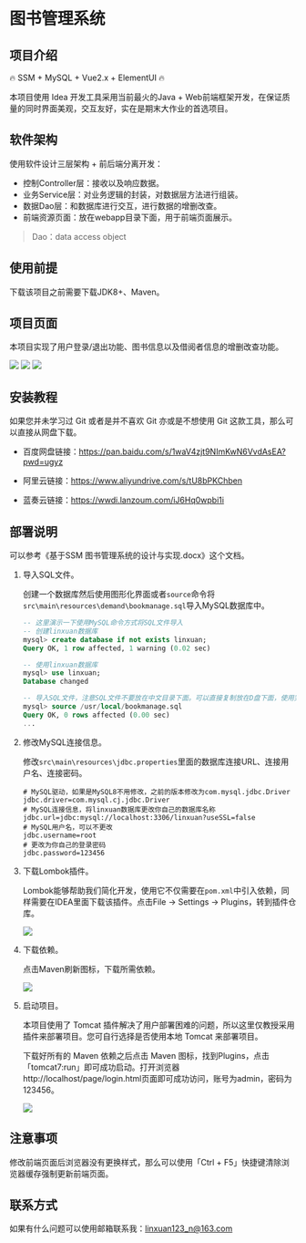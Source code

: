 # 图书管理系统

## 项目介绍
🔥 SSM + MySQL + Vue2.x + ElementUI 🔥

本项目使用 Idea 开发工具采用当前最火的Java + Web前端框架开发，在保证质量的同时界面美观，交互友好，实在是期末大作业的首选项目。

## 软件架构

使用软件设计三层架构 + 前后端分离开发：

* 控制Controller层：接收以及响应数据。
* 业务Service层：对业务逻辑的封装，对数据层方法进行组装。
* 数据Dao层：和数据库进行交互，进行数据的增删改查。
* 前端资源页面：放在webapp目录下面，用于前端页面展示。

> Dao：data access object

## 使用前提

下载该项目之前需要下载JDK8+、Maven。

## 项目页面

本项目实现了用户登录/退出功能、图书信息以及借阅者信息的增删改查功能。

<img src="https://gitee.com/linxuanstar/bookProject/raw/master/src/main/resources/img/2-1.png"/>

<img src="https://gitee.com/linxuanstar/bookProject/raw/master/src/main/resources/img/2-2.png" />

<img src="https://gitee.com/linxuanstar/bookProject/raw/master/src/main/resources/img/2-3.png" />

## 安装教程

如果您并未学习过 Git 或者是并不喜欢 Git 亦或是不想使用 Git 这款工具，那么可以直接从网盘下载。

- 百度网盘链接：https://pan.baidu.com/s/1waV4zjt9NImKwN6VvdAsEA?pwd=ugyz 

- 阿里云链接：https://www.aliyundrive.com/s/tU8bPKChben
- 蓝奏云链接：https://wwdi.lanzoum.com/iJ6Hq0wpbi1i
## 部署说明

可以参考《基于SSM 图书管理系统的设计与实现.docx》这个文档。

1. 导入SQL文件。

   创建一个数据库然后使用图形化界面或者`source`命令将`src\main\resources\demand\bookmanage.sql`导入MySQL数据库中。

   ```sql
   -- 这里演示一下使用MySQL命令方式将SQL文件导入
   -- 创建linxuan数据库
   mysql> create database if not exists linxuan;
   Query OK, 1 row affected, 1 warning (0.02 sec)
   
   -- 使用linxuan数据库
   mysql> use linxuan;
   Database changed
   
   -- 导入SQL文件，注意SQL文件不要放在中文目录下面。可以直接复制放在D盘下面，使用完之后删除掉。
   mysql> source /usr/local/bookmanage.sql
   Query OK, 0 rows affected (0.00 sec)
   ...
   ```

2. 修改MySQL连接信息。

   修改`src\main\resources\jdbc.properties`里面的数据库连接URL、连接用户名、连接密码。

   ```properties
   # MySQL驱动，如果是MySQL8不用修改，之前的版本修改为com.mysql.jdbc.Driver
   jdbc.driver=com.mysql.cj.jdbc.Driver
   # MySQL连接信息，将linxuan数据库更改你自己的数据库名称
   jdbc.url=jdbc:mysql://localhost:3306/linxuan?useSSL=false
   # MySQL用户名，可以不更改
   jdbc.username=root
   # 更改为你自己的登录密码
   jdbc.password=123456
   ```

3. 下载Lombok插件。

   Lombok能够帮助我们简化开发，使用它不仅需要在`pom.xml`中引入依赖，同样需要在IDEA里面下载该插件。点击File -> Settings -> Plugins，转到插件仓库。

   <img src="https://gitee.com/linxuanstar/bookProject/raw/master/src/main/resources/img/1-2%E4%B8%8B%E8%BD%BDLombok%E6%8F%92%E4%BB%B6.png" />

4. 下载依赖。

   点击Maven刷新图标，下载所需依赖。

   <img src="https://gitee.com/linxuanstar/bookProject/raw/master/src/main/resources/img/1-1Maven%E5%88%B7%E6%96%B0.png" />

5. 启动项目。

   本项目使用了 Tomcat 插件解决了用户部署困难的问题，所以这里仅教授采用插件来部署项目。您可自行选择是否使用本地 Tomcat 来部署项目。

   下载好所有的 Maven 依赖之后点击 Maven 图标，找到Plugins，点击「tomcat7:run」即可成功启动。打开浏览器http://localhost/page/login.html页面即可成功访问，账号为admin，密码为123456。

   <img src="https://gitee.com/linxuanstar/bookProject/raw/master/src/main/resources/img/1-3%E5%90%AF%E5%8A%A8%E9%A1%B9%E7%9B%AE.png" />

## 注意事项

修改前端页面后浏览器没有更换样式，那么可以使用「Ctrl + F5」快捷键清除浏览器缓存强制更新前端页面。

## 联系方式

如果有什么问题可以使用邮箱联系我：linxuan123_n@163.com
